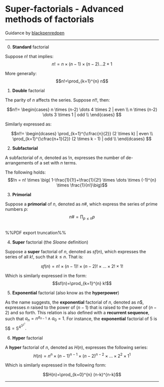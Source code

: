 # Super-factorials - Advanced methods of factorials
Guidance by [blackpenredpen](https://www.youtube.com/watch?v=7eboFOkRHr4)
___
0. **Standard** factorial

Suppose $n!$ that implies: 
$$n!=n \times (n-1) \times (n-2) \dots 2 \times 1$$

More generally: 
$$n!=\prod_{k=1}^{n} n$$

1. **Double** factorial

The parity of $n$ affects the series. Suppose $n!!$, then:

$$n!!=
\begin{cases}
  n \times (n-2) \dots 4 \times 2 | even \\
  n \times (n-2) \dots 3 \times 1 | odd \\
\end{cases}
$$

Similarly expressed as:

$$n!!=
\begin{dcases}
 \prod_{k=1}^{\cfrac{n}{2}} (2 \times k) | even \\
 \prod_{k=1}^{\cfrac{n+1}{2}} (2 \times k - 1) | odd \\
\end{dcases}
$$

2. **Subfactorial**

A subfactorial of $n$, denoted as $!n$, expresses the number of de-arrangements of a set with $n$ terms.

The following holds: $$!n = n! \times \big( 1-\frac{1}{1!}+\frac{1}{2!} \times \dots \times (-1)^{n} \times \frac{1}{n!}\big)$$

3. **Primorial**

Suppose a **primorial** of $n$, denoted as $n\#$, which express the series of prime numbers $p$:
$$n\# = \prod_{p \leq n} p$$

<br> %%PDF export truncation%%

4. **Super** factorial (the _Sloane_ definition)

Suppose a **super** factorial of $n$, denoted as $sf(n)$, which expresses the series of all $k!$, such that $k \leq n$. That is:

$$sf(n)=n! \times (n-1)! \times (n-2)! \times \dots \times 2! \times 1!$$

Which is similarly expressed in the form:
$$sf(n)=\prod_{k=1}^{n} k!$$

5. **Exponential** factorial (also know as the **hyperpower**)

As the name suggests, the **exponential** factorial of $n$, denoted as $n\$$,  expresses $n$ raised to the power of $(n-1)$ that is raised to the power of $(n-2)$ and so forth. This relation is also defined with a **recurrent sequence**, such that $a_{n}= n^{a_{n-1}} \land a_{0}= 1$. For instance, the **exponential** factorial of $5$ is $5\$=5^{4^{3^{2^1}}}$.

6. **Hyper** factorial

A **hyper** factorial of $n$, denoted as $H(n)$, expresses the following series:
$$H(n)=n^n \times (n-1)^{n-1} \times (n-2)^{n-2} \times \dots \times 2^2 \times 1^1$$

Which is similarly expressed in the following form:

$$H(n)=\prod_{k=0}^{n} (n-k)^{n-k}$$

___
